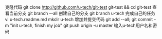 克隆代码
git clone http://github.com/u-tech/git-test git-test && cd git-test
查看当前分支
git branch --all
创建自己的分支
git branch u-tech
完成自己的任务
vi u-tech.readme.md
mkdir u-tech
增加并提交代码
git add --all; git commit -m "init u-tech, finish my job"
git push origin -u master
输入u-tech用户名和密码



